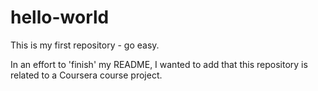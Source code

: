 # hello-world
This is my first repository - go easy.

In an effort to 'finish' my README, I wanted to add that this repository is related to a Coursera course project.
